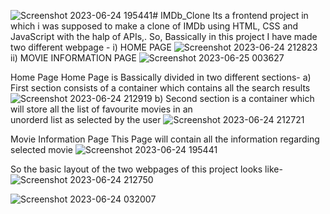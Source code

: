 ![Screenshot 2023-06-24 195441](https://github.com/abhijeetksinha19/IMDb_Clone/assets/106515990/e6373bba-34b3-4d3f-858b-dd7cbf784937)# IMDb_Clone
Its a frontend project in which i was supposed to make a clone of IMDb using HTML, CSS and JavaScript with the halp of APIs,.
So, Bassically in this project I have made two different webpage -
i) HOME PAGE
![Screenshot 2023-06-24 212823](https://github.com/abhijeetksinha19/IMDb_Clone/assets/106515990/09d76c84-8c03-4cb7-9e79-ac0b507aaa2d)
ii) MOVIE INFORMATION PAGE
![Screenshot 2023-06-25 003627](https://github.com/abhijeetksinha19/IMDb_Clone/assets/106515990/b54f36af-e373-4e8e-b6ec-74af63389a82)

Home Page
Home Page is Bassically divided in two different sections-
  a) First section consists of a container which contains all the search results 
  ![Screenshot 2023-06-24 212919](https://github.com/abhijeetksinha19/IMDb_Clone/assets/106515990/2faa974b-c06d-46f5-8c65-8186b5850ccf)
  b) Second section is a container which will store all the list of favourite movies in an     
     unorderd list as selected by the user
  ![Screenshot 2023-06-24 212721](https://github.com/abhijeetksinha19/IMDb_Clone/assets/106515990/9a7f843d-c59f-4ba0-9bbe-e0001f6c0adc)

Movie Information Page
This Page will contain all the information regarding selected movie
![Screenshot 2023-06-24 195441](https://github.com/abhijeetksinha19/IMDb_Clone/assets/106515990/a1249dfb-1ec5-4670-b347-fe074c09100b)

So the basic layout of the two webpages of this project looks like-
![Screenshot 2023-06-24 212750](https://github.com/abhijeetksinha19/IMDb_Clone/assets/106515990/fd57e2b7-f7ec-4c91-8c52-baebc1ecb8aa)

![Screenshot 2023-06-24 032007](https://github.com/abhijeetksinha19/IMDb_Clone/assets/106515990/a1257e5f-6bc2-4293-bb99-629cb4e328b0)
